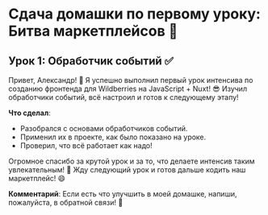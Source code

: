# Сдача домашки по первому уроку: Битва маркетплейсов 🛒

## Урок 1: Обработчик событий ✅

Привет, Александр! 🚀
Я успешно выполнил первый урок интенсива по созданию фронтенда для Wildberries на JavaScript + Nuxt! 😎 Изучил обработчики событий, всё настроил и готов к следующему этапу!

**Что сделал**:

- Разобрался с основами обработчиков событий.
- Применил их в проекте, как было показано на уроке.
- Проверил, что всё работает как надо!

Огромное спасибо за крутой урок и за то, что делаете интенсив таким увлекательным! 💪 Жду следующий урок и готов дальше кодить наш маркетплейс! 😄

**Комментарий**: Если есть что улучшить в моей домашке, напиши, пожалуйста, в обратной связи! 🙌
